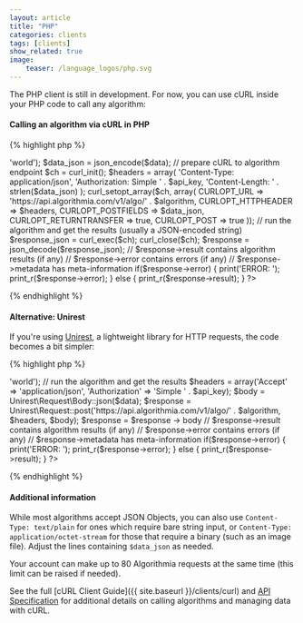 ```yaml
---
layout: article
title: "PHP"
categories: clients
tags: [clients]
show_related: true
image:
    teaser: /language_logos/php.svg
---
```


The PHP client is still in development.  For now, you can use cURL inside your PHP code to call any algorithm:

#### Calling an algorithm via cURL in PHP

{% highlight php %}
<?php

  // get your API Key at https://algorithmia.com/user#credentials
  $api_key = 'YOUR_API_KEY';
  
  // pick an algorithm at https://algorithmia.com/algorithms -- and append a version number
  $algorithm = 'util/Echo/0.2.1';
  
  // most algorithms accept JSON Objects
  $data = array('hello' => 'world');
  $data_json = json_encode($data);
  
  // prepare cURL to algorithm endpoint
  $ch = curl_init();
  $headers = array(
    'Content-Type: application/json',
    'Authorization: Simple ' . $api_key,
    'Content-Length: ' . strlen($data_json)
  );
  curl_setopt_array($ch, array(
    CURLOPT_URL => 'https://api.algorithmia.com/v1/algo/' . $algorithm,
    CURLOPT_HTTPHEADER => $headers,
    CURLOPT_POSTFIELDS => $data_json,
    CURLOPT_RETURNTRANSFER => true,
    CURLOPT_POST => true
  ));
  
  // run the algorithm and get the results (usually a JSON-encoded string)
  $response_json = curl_exec($ch);
  curl_close($ch);
  $response = json_decode($response_json);
  
  // $response->result contains algorithm results (if any)
  // $response->error contains errors (if any)
  // $response->metadata has meta-information
  if($response->error) {
    print('ERROR: ');
    print_r($response->error);
  } else {
    print_r($response->result);
  }

?>
{% endhighlight %}


#### Alternative: Unirest

If you're using [Unirest](http://unirest.io/php.html), a lightweight library for HTTP requests, the code becomes a bit simpler:

{% highlight php %}
<?php

  // get your API Key at https://algorithmia.com/user#credentials
  $api_key = 'YOUR_API_KEY';
  
  // pick an algorithm at https://algorithmia.com/algorithms -- and append a version number
  $algorithm = 'util/Echo/0.2.1';
  
  // most algorithms accept JSON Objects
  $data = array('hello' => 'world');
  
  // run the algorithm and get the results
  $headers = array('Accept' => 'application/json', 'Authorization' => 'Simple ' . $api_key);
  $body = Unirest\Request\Body::json($data);
  $response = Unirest\Request::post('https://api.algorithmia.com/v1/algo/' . $algorithm, $headers, $body);
  $response = $response -> body
  
  // $response->result contains algorithm results (if any)
  // $response->error contains errors (if any)
  // $response->metadata has meta-information
  if($response->error) {
    print('ERROR: ');
    print_r($response->error);
  } else {
    print_r($response->result);
  }

?>
{% endhighlight %}

#### Additional information

While most algorithms accept JSON Objects, you can also use `Content-Type: text/plain` for ones which require bare string input, or `Content-Type: application/octet-stream` for those that require a binary (such as an image file). Adjust the lines containing `$data_json` as needed.

Your account can make up to 80 Algorithmia requests at the same time (this limit <a onclick="Intercom('show')">can be raised</a> if needed).

See the full [cURL Client Guide]({{ site.baseurl }}/clients/curl) and [API Specification](http://docs.algorithmia.com/#api-specification) for additional details
on calling algorithms and managing data with cURL.
